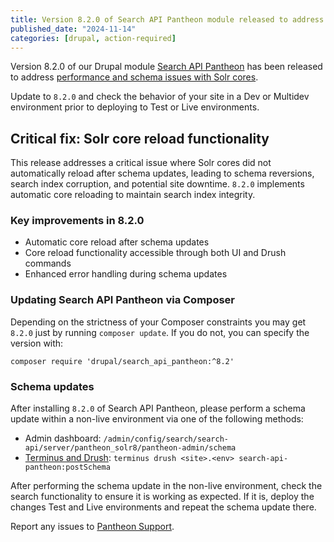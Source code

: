 ```yaml
---
title: Version 8.2.0 of Search API Pantheon module released to address performance and Solr core schema issues
published_date: "2024-11-14"
categories: [drupal, action-required]
---
```


Version 8.2.0 of our Drupal module [Search API Pantheon](https://github.com/pantheon-systems/search_api_pantheon/) has been released to address [performance and schema issues with Solr cores](https://status.pantheon.io/incidents/rv8bw0v6rbjy).

Update to `8.2.0` and check the behavior of your site in a Dev or Multidev environment prior to deploying to Test or Live environments.

## Critical fix: Solr core reload functionality
This release addresses a critical issue where Solr cores did not automatically reload after schema updates, leading to schema reversions, search index corruption, and potential site downtime.
`8.2.0` implements automatic core reloading to maintain search index integrity.

### Key improvements in 8.2.0
* Automatic core reload after schema updates
* Core reload functionality accessible through both UI and Drush commands
* Enhanced error handling during schema updates

### Updating Search API Pantheon via Composer
Depending on the strictness of your Composer constraints you may get `8.2.0` just by running `composer update`. If you do not, you can specify the version with:

``` shell
composer require 'drupal/search_api_pantheon:^8.2'
```

### Schema updates
After installing `8.2.0` of Search API Pantheon, please perform a schema update within a non-live environment via one of the following methods:

* Admin dashboard: `/admin/config/search/search-api/server/pantheon_solr8/pantheon-admin/schema`
* [Terminus and Drush](https://docs.pantheon.io/terminus/commands/remote-drush): `terminus drush <site>.<env> search-api-pantheon:postSchema`

After performing the schema update in the non-live environment, check the search functionality to ensure it is working as expected. If it is, deploy the changes Test and Live environments and repeat the schema update there.

Report any issues to [Pantheon Support](https://pantheon.io/support).

